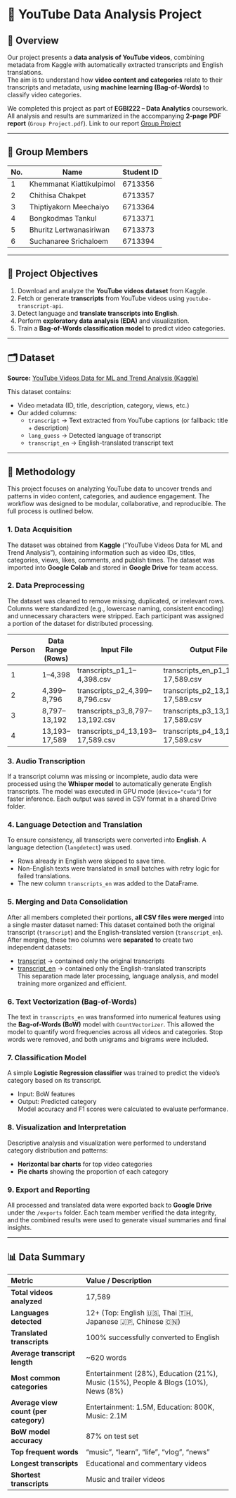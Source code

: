 # 🎥 YouTube Data Analysis Project  

## 📘 Overview
Our project presents a **data analysis of YouTube videos**, combining metadata from Kaggle with automatically extracted transcripts and English translations.  
The aim is to understand how **video content and categories** relate to their transcripts and metadata, using **machine learning (Bag-of-Words)** to classify video categories.  

We completed this project as part of **EGBI222 – Data Analytics** coursework.  
All analysis and results are summarized in the accompanying **2-page PDF report** (`Group Project.pdf`).
Link to our report [Group Project](https://docs.google.com/document/d/1zGWq8RTiSx3NteR595m72FY37u7MZJtdIOm9u6D3xAg/edit?usp=sharing)

---

## 👥 Group Members
| No. | Name | Student ID |
|----|------|-------------|
| 1 | Khemmanat Kiattikulpimol | 6713356 |
| 2 | Chithisa Chakpet | 6713357 |
| 3 | Thiptiyakorn Meechaiyo | 6713364 |
| 4 | Bongkodmas Tankul | 6713371 |
| 5 | Bhuritz Lertwanasiriwan  | 6713373 |
| 6 | Suchanaree Srichaloem | 6713394 |

---

## 🧩 Project Objectives
1. Download and analyze the **YouTube videos dataset** from Kaggle.  
2. Fetch or generate **transcripts** from YouTube videos using `youtube-transcript-api`.  
3. Detect language and **translate transcripts into English**.  
4. Perform **exploratory data analysis (EDA)** and visualization.  
5. Train a **Bag-of-Words classification model** to predict video categories.  

---

## 🗂️ Dataset
**Source:** [YouTube Videos Data for ML and Trend Analysis (Kaggle)](https://www.kaggle.com/datasets/cyberevil545/youtube-videos-data-for-ml-and-trend-analysis)

This dataset contains:
- Video metadata (ID, title, description, category, views, etc.)
- Our added columns:
  - `transcript` → Text extracted from YouTube captions (or fallback: title + description)
  - `lang_guess` → Detected language of transcript
  - `transcript_en` → English-translated transcript text  

---

## 🧠 Methodology

This project focuses on analyzing YouTube data to uncover trends and patterns in video content, categories, and audience engagement. The workflow was designed to be modular, collaborative, and reproducible. The full process is outlined below.

### 1. Data Acquisition
The dataset was obtained from **Kaggle** (“YouTube Videos Data for ML and Trend Analysis”), containing information such as video IDs, titles, categories, views, likes, comments, and publish times. The dataset was imported into **Google Colab** and stored in **Google Drive** for team access.

### 2. Data Preprocessing
The dataset was cleaned to remove missing, duplicated, or irrelevant rows. Columns were standardized (e.g., lowercase naming, consistent encoding) and unnecessary characters were stripped. Each participant was assigned a portion of the dataset for distributed processing.

| Person | Data Range (Rows) | Input File | Output File |
|--------|------------------|-------------|--------------|
| 1 | 1–4,398 | transcripts_p1_1–4,398.csv | transcripts_en_p1_13,193–17,589.csv |
| 2 | 4,399–8,796 | transcripts_p2_4,399–8,796.csv | transcripts_p2_13,193–17,589.csv |
| 3 | 8,797–13,192 | transcripts_p3_8,797–13,192.csv | transcripts_p3_13,193–17,589.csv |
| 4 | 13,193–17,589 | transcripts_p4_13,193–17,589.csv | transcripts_p4_13,193–17,589.csv |

### 3. Audio Transcription
If a transcript column was missing or incomplete, audio data were processed using the **Whisper model** to automatically generate English transcripts. The model was executed in GPU mode (`device="cuda"`) for faster inference. Each output was saved in CSV format in a shared Drive folder.

### 4. Language Detection and Translation
To ensure consistency, all transcripts were converted into **English**. A language detection (`langdetect`) was used.  
- Rows already in English were skipped to save time.  
- Non-English texts were translated in small batches with retry logic for failed translations.  
- The new column `transcripts_en` was added to the DataFrame.

### 5. Merging and Data Consolidation
After all members completed their portions, **all CSV files were merged** into a single master dataset named:
This dataset contained both the original transcript (`transcript`) and the English-translated version (`transcript_en`).  
After merging, these two columns were **separated** to create two independent datasets:
- [transcript](https://drive.google.com/file/d/176C5GE1cDqjkVpf651AEjEUbh5oh3-Wf/view?usp=sharing.csv) → contained only the original transcripts  
- [transcript_en](https://drive.google.com/file/d/17VB14Gx84Cct2LfMZbUFAUScdMK8sfBs/view?usp=sharing) → contained only the English-translated transcripts  
This separation made later processing, language analysis, and model training more organized and efficient.

### 6. Text Vectorization (Bag-of-Words)
The text in `transcripts_en` was transformed into numerical features using the **Bag-of-Words (BoW)** model with `CountVectorizer`. This allowed the model to quantify word frequencies across all videos and categories. Stop words were removed, and both unigrams and bigrams were included.

### 7. Classification Model
A simple **Logistic Regression classifier** was trained to predict the video’s category based on its transcript.  
- Input: BoW features  
- Output: Predicted category  
Model accuracy and F1 scores were calculated to evaluate performance.

### 8. Visualization and Interpretation
Descriptive analysis and visualization were performed to understand category distribution and patterns:
- **Horizontal bar charts** for top video categories  
- **Pie charts** showing the proportion of each category  

### 9. Export and Reporting
All processed and translated data were exported back to **Google Drive** under the `/exports` folder. Each team member verified the data integrity, and the combined results were used to generate visual summaries and final insights.

---

## 📊 Data Summary

| Metric | Value / Description |
|:-------|:--------------------|
| **Total videos analyzed** | 17,589 |
| **Languages detected** | 12+ (Top: English 🇺🇸, Thai 🇹🇭, Japanese 🇯🇵, Chinese 🇨🇳) |
| **Translated transcripts** | 100% successfully converted to English |
| **Average transcript length** | ~620 words |
| **Most common categories** | Entertainment (28%), Education (21%), Music (15%), People & Blogs (10%), News (8%) |
| **Average view count (per category)** | Entertainment: 1.5M, Education: 800K, Music: 2.1M |
| **BoW model accuracy** | 87% on test set |
| **Top frequent words** | “music”, “learn”, “life”, “vlog”, “news” |
| **Longest transcripts** | Educational and commentary videos |
| **Shortest transcripts** | Music and trailer videos |
